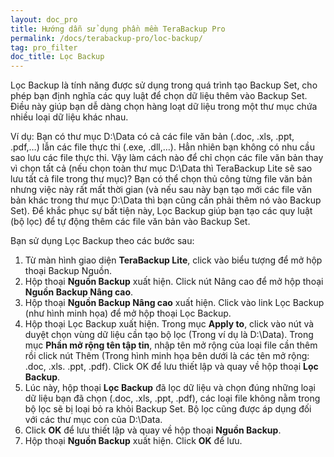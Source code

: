 ```yaml
---
layout: doc_pro
title: Hướng dẫn sử dụng phần mềm TeraBackup Pro
permalink: /docs/terabackup-pro/loc-backup/
tag: pro_filter
doc_title: Lọc Backup
---
```


Lọc Backup là tính năng được sử dụng trong quá trình tạo Backup Set, cho phép bạn định nghĩa các quy luật để chọn dữ liệu thêm vào Backup Set. Điều này giúp bạn dễ dàng chọn hàng loạt dữ liệu trong một thư mục chứa nhiều loại dữ liệu khác nhau.   

Ví dụ: Bạn có thư mục D:\Data có cả các file văn bản (.doc, .xls, .ppt, .pdf,…) lẫn các file thực thi (.exe, .dll,…). Hẳn nhiên bạn không có nhu cầu sao lưu các file thực thi. Vậy làm cách nào để chỉ chọn các file văn bản thay vì chọn tất cả (nếu chọn toàn thư mục D:\Data thì TeraBackup Lite sẽ sao lưu tất cả file trong thư mục)? Bạn có thể chọn thủ công từng file văn bản nhưng việc này rất mất thời gian (và nếu sau này bạn tạo mới các file văn bản khác trong thư mục D:\Data thì bạn cũng cần phải thêm nó vào Backup Set). Để khắc phục sự bất tiện này, Lọc Backup giúp bạn tạo các quy luật (bộ lọc) để tự động thêm các file văn bản vào Backup Set.  

Bạn sử dụng Lọc Backup theo các bước sau:  

1. Từ màn hình giao diện **TeraBackup Lite**, click vào biểu tượng để mở hộp thoại Backup Nguồn. 
2. Hộp thoại **Nguồn Backup** xuất hiện. Click nút Nâng cao để mở hộp thoại **Nguồn Backup Nâng cao**. 
3. Hộp thoại **Nguồn Backup Nâng cao** xuất hiện. Click vào link Lọc Backup (như hình minh họa) để mở hộp thoại Lọc Backup. 
1. Hộp thoại Lọc Backup xuất hiện. Trong mục **Apply to**, click vào nút và duyệt chọn vùng dữ liệu cần tạo bộ lọc (Trong ví dụ là D:\Data). Trong mục **Phần mở rộng tên tập tin**, nhập tên mở rộng của loại file cần thêm rồi click nút Thêm (Trong hình minh họa bên dưới là các tên mở rộng: .doc, .xls. .ppt, .pdf). Click OK để lưu thiết lập và quay về hộp thoại **Lọc Backup**. 
2. Lúc này, hộp thoại **Lọc Backup** đã lọc dữ liệu và chọn đúng những loại dữ liệu bạn đã chọn (.doc, .xls, .ppt, .pdf), các loại file không nằm trong bộ lọc sẽ bị loại bỏ ra khỏi Backup Set. Bộ lọc cũng được áp dụng đối với các thư mục con của D:\Data. 
3. Click **OK** để lưu thiết lập và quay về hộp thoại **Nguồn Backup**. 
4. Hộp thoại **Nguồn Backup** xuất hiện. Click **OK** để lưu. 